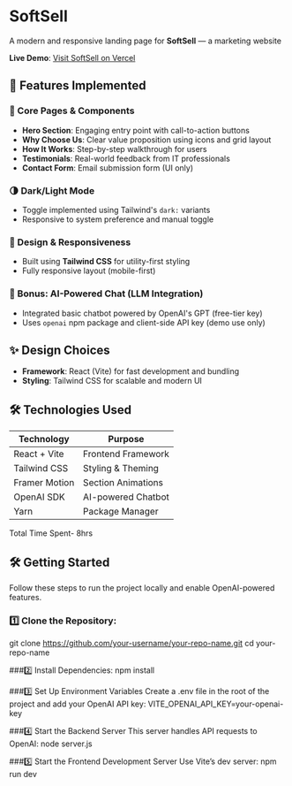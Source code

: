 # SoftSell
A modern and responsive landing page for **SoftSell** — a marketing	website	

**Live Demo**: [Visit SoftSell on Vercel](https://soft-sell-eight-alpha.vercel.app)


## 🚀 Features Implemented

### 🧩 Core Pages & Components

- **Hero Section**: Engaging entry point with call-to-action buttons
- **Why Choose Us**: Clear value proposition using icons and grid layout
- **How It Works**: Step-by-step walkthrough for users
- **Testimonials**: Real-world feedback from IT professionals
- **Contact Form**: Email submission form (UI only)

### 🌗 Dark/Light Mode

- Toggle implemented using Tailwind's `dark:` variants
- Responsive to system preference and manual toggle

### 🎨 Design & Responsiveness

- Built using **Tailwind CSS** for utility-first styling
- Fully responsive layout (mobile-first)
  
### 🧠 Bonus: AI-Powered Chat (LLM Integration)

- Integrated basic chatbot powered by OpenAI's GPT (free-tier key)
- Uses `openai` npm package and client-side API key (demo use only)

## ✨ Design Choices

- **Framework**: React (Vite) for fast development and bundling
- **Styling**: Tailwind CSS for scalable and modern UI

## 🛠 Technologies Used

| Technology      | Purpose                          |
|-----------------|----------------------------------|
| React + Vite    | Frontend Framework               |
| Tailwind CSS    | Styling & Theming                |
| Framer Motion   | Section Animations               |
| OpenAI SDK      | AI-powered Chatbot               |
| Yarn            | Package Manager                  |

Total Time Spent- 8hrs

## 🛠️ Getting Started

Follow these steps to run the project locally and enable OpenAI-powered features.


### 1️⃣ Clone the Repository:
git clone https://github.com/your-username/your-repo-name.git
cd your-repo-name

###2️⃣ Install Dependencies:
npm install

###3️⃣ Set Up Environment Variables
Create a .env file in the root of the project and add your OpenAI API key:
VITE_OPENAI_API_KEY=your-openai-key

###4️⃣ Start the Backend Server
This server handles API requests to OpenAI:
node server.js

###5️⃣ Start the Frontend Development Server
Use Vite’s dev server:
npm run dev

